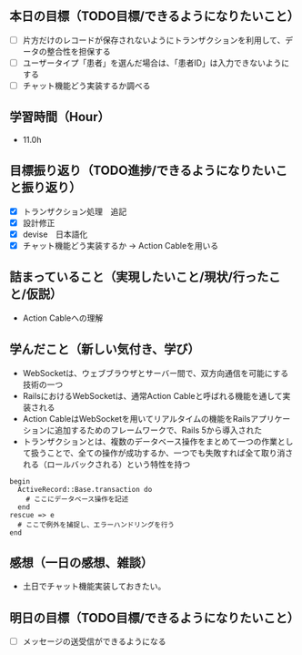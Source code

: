 ## 本日の目標（TODO目標/できるようになりたいこと）
- [ ] 片方だけのレコードが保存されないようにトランザクションを利用して、データの整合性を担保する
- [ ] ユーザータイプ「患者」を選んだ場合は、「患者ID」は入力できないようにする
- [ ] チャット機能どう実装するか調べる
　
## 学習時間（Hour）
- 11.0h

## 目標振り返り（TODO進捗/できるようになりたいこと振り返り）
- [x] トランザクション処理　追記
- [x] 設計修正
- [x] devise　日本語化
- [x] チャット機能どう実装するか → Action Cableを用いる

##  詰まっていること（実現したいこと/現状/行ったこと/仮説）
- Action Cableへの理解

## 学んだこと（新しい気付き、学び）
- WebSocketは、ウェブブラウザとサーバー間で、双方向通信を可能にする技術の一つ
- RailsにおけるWebSocketは、通常Action Cableと呼ばれる機能を通して実装される
- Action CableはWebSocketを用いてリアルタイムの機能をRailsアプリケーションに追加するためのフレームワークで、Rails 5から導入された
- トランザクションとは、複数のデータベース操作をまとめて一つの作業として扱うことで、全ての操作が成功するか、一つでも失敗すれば全て取り消される（ロールバックされる）という特性を持つ
```
begin
  ActiveRecord::Base.transaction do
    # ここにデータベース操作を記述
  end
rescue => e
  # ここで例外を捕捉し、エラーハンドリングを行う
end

```

## 感想（一日の感想、雑談）
- 土日でチャット機能実装しておきたい。

## 明日の目標（TODO目標/できるようになりたいこと）
- [ ] メッセージの送受信ができるようになる
